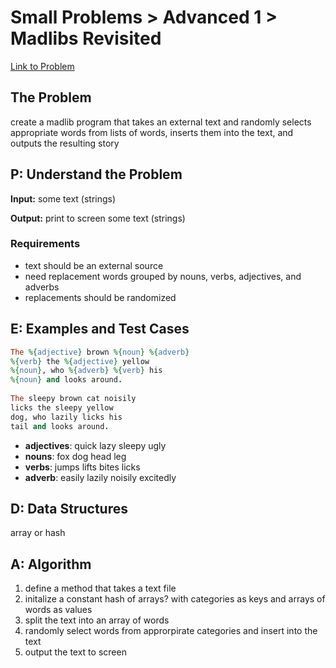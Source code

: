 # Small Problems > Advanced 1 > Madlibs Revisited

[Link to Problem](https://launchschool.com/exercises/3dd7dd43)

## The Problem

create a madlib program that takes an external text and randomly selects appropriate words from lists of words, inserts them into the text, and outputs the resulting story

## P: Understand the Problem

**Input:** some text (strings)

**Output:** print to screen some text (strings)

### Requirements

- text should be an external source
- need replacement words grouped by nouns, verbs, adjectives, and adverbs
- replacements should be randomized

## E: Examples and Test Cases

```ruby
The %{adjective} brown %{noun} %{adverb}
%{verb} the %{adjective} yellow
%{noun}, who %{adverb} %{verb} his
%{noun} and looks around.
  
The sleepy brown cat noisily
licks the sleepy yellow
dog, who lazily licks his
tail and looks around.
```

- **adjectives**: quick lazy sleepy ugly
- **nouns**: fox dog head leg
- **verbs**: jumps lifts bites licks
- **adverb**: easily lazily noisily excitedly



## D: Data Structures

array or hash


## A: Algorithm

1. define a method that takes a text file
1. initalize a constant hash of arrays? with categories as keys and arrays of words as values
1. split the text into an array of words
1. randomly select words from approrpirate categories and insert into the text
1. output the text to screen